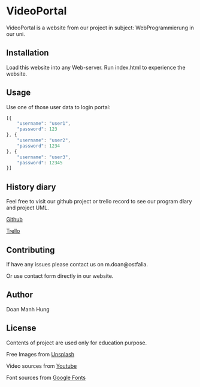 # VideoPortal

VideoPortal is a website from our project in subject: WebProgrammierung in our uni.

## Installation

Load this website into any Web-server. Run index.html to experience the website.

## Usage

Use one of those user data to login portal:
```javascript
[{
    "username": "user1",
    "password": 123
}, {
    "username": "user2",
    "password": 1234
}, {
    "username": "user3",
    "password": 12345
}]
```
## History diary

Feel free to visit our github project or trello record to see our program diary and project UML.

[Github](https://github.com/yeugautruc/WebVideoPortal)

[Trello](https://trello.com/b/CYNjCcU5/web-programmierung-ss20-group36)

## Contributing

If have any issues please contact us on m.doan@ostfalia.

Or use contact form directly in our website.

## Author

Doan Manh Hung

## License

Contents of project are used only for education purpose.

Free Images from [Unsplash](https://unsplash.com)

Video sources from [Youtube](https://youtube.com)

Font sources from [Google Fonts](https://fonts.google.com/)
